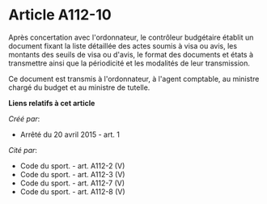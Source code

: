 # Article A112-10

Après concertation avec l'ordonnateur, le contrôleur budgétaire établit un document fixant la liste détaillée des actes
soumis à visa ou avis, les montants des seuils de visa ou d'avis, le format des documents et états à transmettre ainsi que la
périodicité et les modalités de leur transmission. 

Ce document est transmis à l'ordonnateur, à l'agent comptable, au ministre chargé du budget et au ministre de tutelle.

**Liens relatifs à cet article**

_Créé par_:

  - Arrêté du 20 avril 2015 - art. 1

_Cité par_:

  - Code du sport. - art. A112-2 (V)
  - Code du sport. - art. A112-3 (V)
  - Code du sport. - art. A112-7 (V)
  - Code du sport. - art. A112-8 (V)
